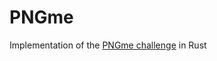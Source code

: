 # PNGme

Implementation of the [PNGme challenge](https://picklenerd.github.io/pngme_book/introduction.html) in Rust

